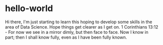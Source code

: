 # hello-world
Hi there,
I'm just starting to learn this hoping to develop some skills in the area of Data Science.
Hope things get clearer as I get on. 1 Corinthians 13:12 - For now we see in a mirror dimly, but then face to face. Now I know in part; then I shall know fully, even as I have been fully known.
